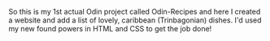 So this is my 1st actual Odin project called Odin-Recipes and here I created a website and 
add a list of lovely, caribbean (Trinbagonian) dishes. I'd used my new found powers in HTML 
and CSS to get the job done!
